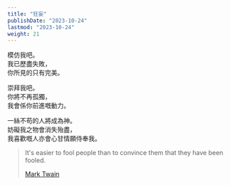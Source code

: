 ```yaml
---
title: "狂妄"
publishDate: "2023-10-24"
lastmod: "2023-10-24"
weight: 21
---
```


模仿我吧。<br/>
我已歷盡失敗，<br/>
你所見的只有完美。<br/>

崇拜我吧。<br/>
你將不再孤獨，<br/>
我會係你前進嘅動力。<br/>

一絲不苟的人將成為神。<br/>
妨礙我之物會消失殆盡，<br/>
我喜歡嘅人亦會心甘情願侍奉我。<br/>

> It's easier to fool people than to convince them that they have been fooled.
>
> [Mark Twain](https://www.goodreads.com/quotes/584507-it-s-easier-to-fool-people-than-to-convince-them-that)

